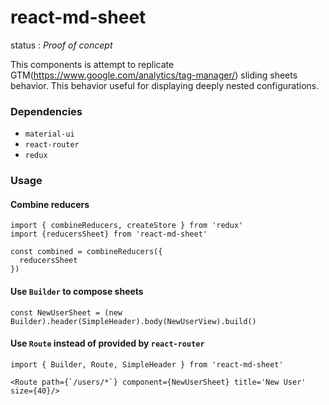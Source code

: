 # react-md-sheet

status : *Proof of concept*

This components is attempt to replicate GTM(https://www.google.com/analytics/tag-manager/) sliding sheets behavior. This behavior useful for displaying deeply nested configurations. 

### Dependencies

- `material-ui`
- `react-router`
- `redux`

### Usage

#### Combine reducers 

```
import { combineReducers, createStore } from 'redux'
import {reducersSheet} from 'react-md-sheet'

const combined = combineReducers({
  reducersSheet
})
```

#### Use `Builder` to compose sheets

```
const NewUserSheet = (new Builder).header(SimpleHeader).body(NewUserView).build()
```

#### Use `Route` instead of provided by `react-router` 

```
import { Builder, Route, SimpleHeader } from 'react-md-sheet'

<Route path={`/users/*`} component={NewUserSheet} title='New User' size={40}/>
```